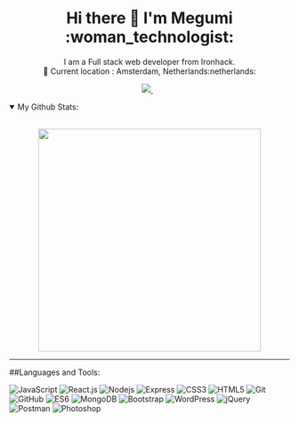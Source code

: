 <h1 align='center'>
  Hi there 👋 I'm Megumi :woman_technologist:
</h1>

<p align='center'>
  I am a Full stack web developer from Ironhack.<br>
  📍 Current location : Amsterdam, Netherlands:netherlands: 
</p>

<p align='center'>
  <a href="https://www.linkedin.com/in/megumi-kawagoe-88j/">
    <img src="https://img.shields.io/badge/linkedin-%230077B5.svg?&style=for-the-badge&logo=linkedin&logoColor=white" />
  </a>&nbsp;&nbsp;
</p>


<details open>
 <summary>My Github Stats: </summary>
<br>
<p align='center'>
  <a href="#"><img src="https://github-readme-stats.vercel.app/api?username=Megumikawa&show_icons=true&count_private=true&theme=radical" width="400"></a>
</p>
</details>

<hr>

##Languages and Tools:

![JavaScript](https://img.shields.io/badge/JavaScript-F7DF1E?logo=javascript&logoColor=black)
![React.js](https://img.shields.io/badge/React-20232A?logo=react&logoColor=61DAFB)
![Nodejs](https://img.shields.io/badge/Node.js-43853D?logo=node-dot-js&logoColor=white)
![Express](https://img.shields.io/badge/Express.js-000000?logo=express&logoColor=white)
![CSS3](https://img.shields.io/badge/CSS3-1572B6?logo=css3&logoColor=white)
![HTML5](https://img.shields.io/badge/HTML5-E34F26?logo=html5&logoColor=white)
![Git](https://img.shields.io/badge/Git-F05032?logo=git&logoColor=white)
![GitHub](https://img.shields.io/badge/GitHub-100000?logo=github&logoColor=white)
![ES6](https://img.shields.io/badge/-ES6-orange?)
![MongoDB](https://img.shields.io/badge/MongoDB-4EA94B?logo=mongodb&logoColor=white)
![Bootstrap](https://img.shields.io/badge/Bootstrap-563D7C?logo=bootstrap&logoColor=white)
![WordPress](https://img.shields.io/badge/Wordpress-21759B?logo=wordpress&logoColor=white)
![jQuery](https://img.shields.io/badge/jQuery-0769AD?logo=jquery&logoColor=white)
![Postman](https://img.shields.io/badge/Postman-FF6C37?logo=Postman&logoColor=white)
![Photoshop](https://img.shields.io/badge/Adobe%20Photoshop-31A8FF?logo=Adobe%20Photoshop&logoColor=black)
